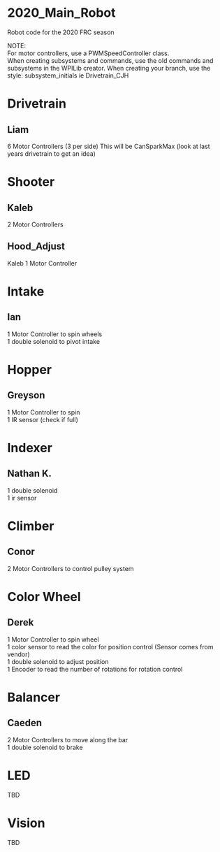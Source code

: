 # 2020_Main_Robot
Robot code for the 2020 FRC season

NOTE:  
For motor controllers, use a PWMSpeedController class.  
When creating subsystems and commands, use the old commands and subsystems in the WPILib creator.
When creating your branch, use the style: subsystem_initials ie Drivetrain_CJH

# Drivetrain
## Liam
  6 Motor Controllers (3 per side) This will be CanSparkMax (look at last years drivetrain to get an idea)

# Shooter
## Kaleb
  2 Motor Controllers

## Hood_Adjust
Kaleb
  1 Motor Controller

# Intake
## Ian
  1 Motor Controller to spin wheels  
  1 double solenoid to pivot intake

# Hopper
## Greyson
  1 Motor Controller to spin  
  1 IR sensor (check if full)

# Indexer
## Nathan K.
  1 double solenoid  
  1 ir sensor

# Climber
## Conor
  2 Motor Controllers to control pulley system

# Color Wheel
## Derek
  1 Motor Controller to spin wheel  
  1 color sensor to read the color for position control (Sensor comes from vendor)  
  1 double solenoid to adjust position  
  1 Encoder to read the number of rotations for rotation control  

# Balancer
## Caeden
  2 Motor Controllers to move along the bar  
  1 double solenoid to brake

# LED
  TBD
  
# Vision
  TBD
